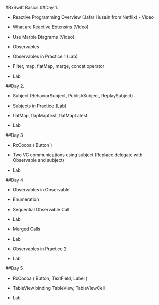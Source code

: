 
#RxSwift Basics
##Day 1.

- Reactive Programming Overview (Jafar Husain from Netflix) - Video

- What are Reactive Extensins (Video)

- Use Marble Diagrams (Video)

- Observables

- Observables in Practice 1 (Lab)

- Filter, map, flatMap, merge, concat operator

- Lab

##Day 2.

- Subject (BehaviorSubject, PublishSubject, ReplaySubject)

- Subjects in Practice (Lab)

- flatMap, flapMapfirst, flatMapLatest

- Lab

##Day 3

- RxCocoa ( Button )

- Two VC communications using subject (Replace delegate with Observable and subject)

- Lab

##Day 4

- Observables in Observable

- Enumeration

- Sequential Observable Call

- Lab

- Merged Calls

- Lab

- Observables in Practice 2

- Lab

##Day 5

- RxCocoa ( Button, TextField, Label )

- TableView binding TableView, TableViewCell

- Lab

